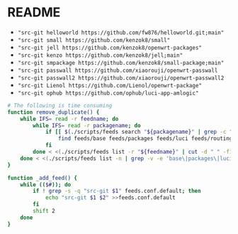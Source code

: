 # README

- `"src-git helloworld https://github.com/fw876/helloworld.git;main"`
- `"src-git small https://github.com/kenzok8/small"`
- `"src-git jell https://github.com/kenzok8/openwrt-packages"`
- `"src-git kenzo https://github.com/kenzok8/jell;main"`
- `"src-git smpackage https://github.com/kenzok8/small-package;main"`
- `"src-git passwall https://github.com/xiaorouji/openwrt-passwall`
- `"src-git passwall2 https://github.com/xiaorouji/openwrt-passwall2`
- `"src-git Lienol https://github.com/Lienol/openwrt-package"`
- `"src-git ophub https://github.com/ophub/luci-app-amlogic"`

```bash
# The following is time consuming
function remove_duplicate() {
    while IFS= read -r feedname; do
        while IFS= read -r packagename; do
            if [[ $(./scripts/feeds search "${packagename}" | grep -c "Search results in feed") -gt 1 ]]; then
                find feeds/base feeds/packages feeds/luci feeds/routing feeds/telephony -type d -iname "${packagename}" -exec rm -fr {} \;
            fi
        done < <(./scripts/feeds list -r "${feedname}" | cut -d " " -f1)
    done < <(./scripts/feeds list -n | grep -v -e 'base\|packages\|luci\|routing\|telephony')
}

function _add_feed() {
    while (($#)); do
        if ! grep -s -q "src-git $1" feeds.conf.default; then
            echo "src-git $1 $2" >>feeds.conf.default
        fi
        shift 2
    done
}
```
